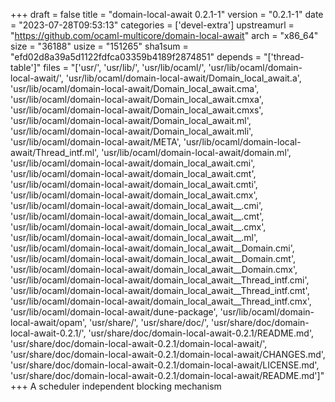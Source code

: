+++
draft = false
title = "domain-local-await 0.2.1-1"
version = "0.2.1-1"
date = "2023-07-28T09:53:13"
categories = ['devel-extra']
upstreamurl = "https://github.com/ocaml-multicore/domain-local-await"
arch = "x86_64"
size = "36188"
usize = "151265"
sha1sum = "efd02d8a39a5d1122fdfca03359b4189f2874851"
depends = "['thread-table']"
files = "['usr/', 'usr/lib/', 'usr/lib/ocaml/', 'usr/lib/ocaml/domain-local-await/', 'usr/lib/ocaml/domain-local-await/Domain_local_await.a', 'usr/lib/ocaml/domain-local-await/Domain_local_await.cma', 'usr/lib/ocaml/domain-local-await/Domain_local_await.cmxa', 'usr/lib/ocaml/domain-local-await/Domain_local_await.cmxs', 'usr/lib/ocaml/domain-local-await/Domain_local_await.ml', 'usr/lib/ocaml/domain-local-await/Domain_local_await.mli', 'usr/lib/ocaml/domain-local-await/META', 'usr/lib/ocaml/domain-local-await/Thread_intf.ml', 'usr/lib/ocaml/domain-local-await/domain.ml', 'usr/lib/ocaml/domain-local-await/domain_local_await.cmi', 'usr/lib/ocaml/domain-local-await/domain_local_await.cmt', 'usr/lib/ocaml/domain-local-await/domain_local_await.cmti', 'usr/lib/ocaml/domain-local-await/domain_local_await.cmx', 'usr/lib/ocaml/domain-local-await/domain_local_await__.cmi', 'usr/lib/ocaml/domain-local-await/domain_local_await__.cmt', 'usr/lib/ocaml/domain-local-await/domain_local_await__.cmx', 'usr/lib/ocaml/domain-local-await/domain_local_await__.ml', 'usr/lib/ocaml/domain-local-await/domain_local_await__Domain.cmi', 'usr/lib/ocaml/domain-local-await/domain_local_await__Domain.cmt', 'usr/lib/ocaml/domain-local-await/domain_local_await__Domain.cmx', 'usr/lib/ocaml/domain-local-await/domain_local_await__Thread_intf.cmi', 'usr/lib/ocaml/domain-local-await/domain_local_await__Thread_intf.cmt', 'usr/lib/ocaml/domain-local-await/domain_local_await__Thread_intf.cmx', 'usr/lib/ocaml/domain-local-await/dune-package', 'usr/lib/ocaml/domain-local-await/opam', 'usr/share/', 'usr/share/doc/', 'usr/share/doc/domain-local-await-0.2.1/', 'usr/share/doc/domain-local-await-0.2.1/README.md', 'usr/share/doc/domain-local-await-0.2.1/domain-local-await/', 'usr/share/doc/domain-local-await-0.2.1/domain-local-await/CHANGES.md', 'usr/share/doc/domain-local-await-0.2.1/domain-local-await/LICENSE.md', 'usr/share/doc/domain-local-await-0.2.1/domain-local-await/README.md']"
+++
A scheduler independent blocking mechanism
